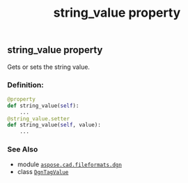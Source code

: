 ﻿---
title: string_value property
second_title: Aspose.CAD for Python via .NET API References
description: 
type: docs
weight: 50
url: /python-net/aspose.cad.fileformats.dgn/dgntagvalue/string_value/
is_root: false
---

## string_value property


Gets or sets the string value.
### Definition:
```python
@property
def string_value(self):
    ...
@string_value.setter
def string_value(self, value):
    ...
```

### See Also
* module [`aspose.cad.fileformats.dgn`](../../)
* class [`DgnTagValue`](/cad/python-net/aspose.cad.fileformats.dgn/dgntagvalue)
